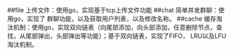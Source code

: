 ##file
上传文件：使用go，实现基于tcp上传文件功能
##chat
简单并发群聊：使用go，实现了 群聊功能，以及获取用户列表，以及修改名称。
##cache
缓存淘汰机制：使用go，实现双向链表（向尾部添加，向头部添加，任意删除节点，查找，从尾部弹出，头部弹出等功能）；基于双向链表，实现了FIFO， LRU以及LFU 淘汰机制。
